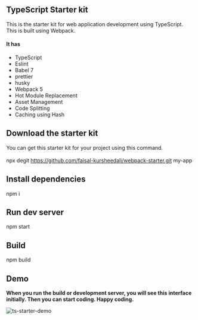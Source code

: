 ## TypeScript Starter kit 
This is the starter kit for web application development using TypeScript. This is built using Webpack.
<h4>It has</h4>
<ul>
    <li>TypeScript</li>
    <li>Eslint</li>
    <li>Babel 7</li>
    <li>prettier</li>
    <li>husky</li>
    <li>Webpack 5</li>
    <li>Hot Module Replacement</li>
    <li>Asset Management</li>
    <li>Code Splitting</li>
    <li>Caching using Hash</li>
</ul>

## Download the starter kit

You can get this starter kit for your project using this command.
<br/><br/>
npx degit https://github.com/faisal-kursheedali/webpack-starter.git my-app

## Install dependencies
  npm i

## Run dev server

npm start

## Build

npm build


<h2>Demo</h2>
<b>When you run the build or development server, you will see this interface initially. Then you can start coding. Happy coding.</b>
<br/>

![ts-starter-demo](https://user-images.githubusercontent.com/85350108/201992018-c4f7cceb-0468-4242-a9e5-c0fdd9d9a09c.png)


